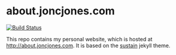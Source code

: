
# about.joncjones.com
[![Build Status](https://travis-ci.com/jjones646/joncjones.com.svg?token=66obJcyszSPDZ5hfAzfP)](https://travis-ci.com/jjones646/joncjones.com?token=66obJcyszSPDZ5hfAzfP)


This repo contains my personal website, which is hosted at http://about.joncjones.com. It is based on the [sustain](https://github.com/biomadeira/sustain) jekyll theme.
